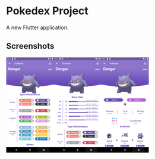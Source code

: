 # Pokedex Project

A new Flutter application.

## Screenshots

<img src="p3.png" alt="p3" style="zoom:25%;" /><img src="p2.png" alt="p2" style="zoom:25%;" /><img src="p1.png" alt="p1" style="zoom:25%;" />